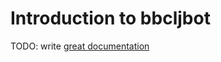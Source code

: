 # Introduction to bbcljbot

TODO: write [great documentation](http://jacobian.org/writing/great-documentation/what-to-write/)
